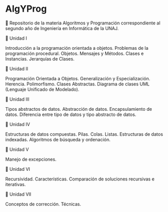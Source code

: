# AlgYProg
🔸 Repositorio de la materia Algoritmos y Programación correspondiente al segundo año de Ingeniería en Informática de la UNAJ.

🔹 Unidad I 

Introducción a la programación orientada a objetos. Problemas de la programación procedural. Objetos. Mensajes y Métodos. Clases e Instancias. Jerarquías de Clases.

🔹 Unidad II 

Programación Orientada a Objetos. Generalización y Especialización. Herencia. Polimorfismo. Clases Abstractas. Diagrama de clases UML (Lenguaje Unificado de Modelado).

🔹 Unidad III

Tipos abstractos de datos. Abstracción de datos. Encapsulamiento de datos. Diferencia entre tipo de datos y tipo abstracto de datos. 

🔹 Unidad IV 

Estructuras de datos compuestas. Pilas. Colas. Listas. Estructuras de datos indexadas. Algoritmos de búsqueda y ordenación. 

🔹 Unidad V 

Manejo de excepciones. 

🔹 Unidad VI 

Recursividad. Características. Comparación de soluciones recursivas e iterativas. 

🔹 Unidad VII 

Conceptos de corrección. Técnicas. 
